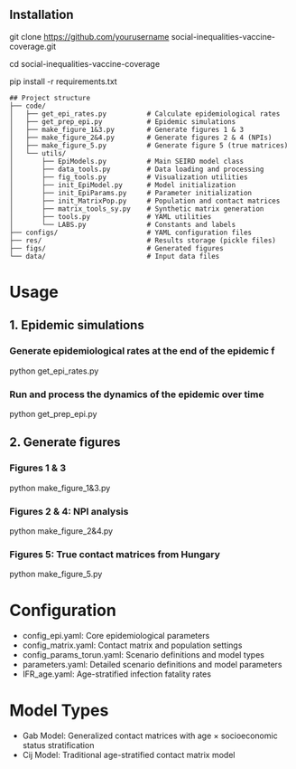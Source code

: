 ## Installation

git clone https://github.com/yourusername social-inequalities-vaccine-coverage.git

cd social-inequalities-vaccine-coverage

pip install -r requirements.txt

```
## Project structure
├── code/
│   ├── get_epi_rates.py          # Calculate epidemiological rates
│   ├── get_prep_epi.py           # Epidemic simulations 
│   ├── make_figure_1&3.py        # Generate figures 1 & 3
│   ├── make_figure_2&4.py        # Generate figures 2 & 4 (NPIs)
│   ├── make_figure_5.py          # Generate figure 5 (true matrices)
│   └── utils/
│       ├── EpiModels.py          # Main SEIRD model class
│       ├── data_tools.py         # Data loading and processing
│       ├── fig_tools.py          # Visualization utilities
│       ├── init_EpiModel.py      # Model initialization
│       ├── init_EpiParams.py     # Parameter initialization
│       ├── init_MatrixPop.py     # Population and contact matrices
│       ├── matrix_tools_sy.py    # Synthetic matrix generation
│       ├── tools.py              # YAML utilities
│       └── LABS.py               # Constants and labels
├── configs/                      # YAML configuration files
├── res/                          # Results storage (pickle files)
├── figs/                         # Generated figures
└── data/                         # Input data files
```

# Usage

## 1. Epidemic simulations
### Generate epidemiological rates at the end of the epidemic f
python get_epi_rates.py

### Run and process the dynamics of the epidemic over time
python get_prep_epi.py

## 2. Generate figures
### Figures 1 & 3
python make_figure_1&3.py

### Figures 2 & 4: NPI analysis
python make_figure_2&4.py

### Figures 5: True contact matrices from Hungary
python make_figure_5.py


# Configuration
- config_epi.yaml: Core epidemiological parameters
- config_matrix.yaml: Contact matrix and population settings
- config_params_torun.yaml: Scenario definitions and model types
- parameters.yaml: Detailed scenario definitions and model parameters
- IFR_age.yaml: Age-stratified infection fatality rates


# Model Types
- Gab Model: Generalized contact matrices with age × socioeconomic status stratification
- Cij Model: Traditional age-stratified contact matrix model